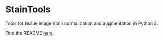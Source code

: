 # StainTools

Tools for tissue image stain normalization and augmentation in Python 3.

Find the README [here](https://hackmd.io/@peter554/staintools).
